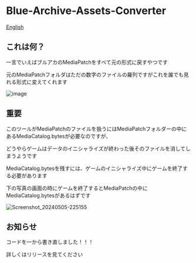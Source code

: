 # Blue-Archive-Assets-Converter

[English](/README_en.md)

## これは何？

一言でいえばブルアカのMediaPatchをすべて元の形式に戻すやつです

元のMediaPatchフォルダはただの数字のファイルの羅列ですがこれを誰でも見れる形式に変えてくれます

![image](https://github.com/Endergreen12/Blue-Archive-Assets-Converter/assets/90076182/29bef232-7d8a-4c07-8d57-fc3aeeda37b6)

## 重要

このツールがMediaPatchのファイルを扱うにはMediaPatchフォルダーの中にあるMediaCatalog.bytesが必要なのですが、

どうやらゲームはデータのイニシャライズが終わった後そのファイルを消してしまうようです

MediaCatalog.bytesを残すには、ゲームのイニシャライズ中にゲームを終了する必要があります

下の写真の画面の時にゲームを終了するとMediaPatchの中にMediaCatalog.bytesがあるはずです

![Screenshot_20240505-225155](https://github.com/Endergreen12/Blue-Archive-Assets-Converter/assets/90076182/c08a88f7-9808-4df1-a138-95bf8639afd8)

## お知らせ

コードを一から書き直しました！！！

詳しくはリリースを見てください
